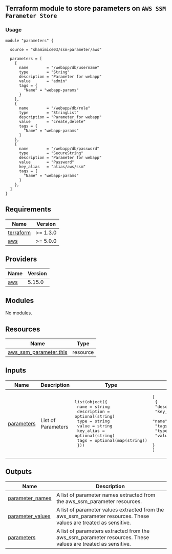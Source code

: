 ## Terraform module to store parameters on `AWS SSM Parameter Store`
### Usage

```hcl
module "parameters" {

  source = "shamimice03/ssm-parameter/aws"

  parameters = [
    {
      name        = "/webapp/db/username"
      type        = "String"
      description = "Parameter for webapp"
      value       = "admin"
      tags = {
        "Name" = "webapp-params"
      }
    },
    {
      name        = "/webapp/db/role"
      type        = "StringList"
      description = "Parameter for webapp"
      value       = "create,delete"
      tags = {
        "Name" = "webapp-params"
      }
    },
    {
      name        = "/webapp/db/password"
      type        = "SecureString"
      description = "Parameter for webapp"
      value       = "Password"
      key_alias   = "alias/aws/ssm"
      tags = {
        "Name" = "webapp-params"
      }
    },
  ]
}
```
<!-- BEGINNING OF PRE-COMMIT-TERRAFORM DOCS HOOK -->
## Requirements

| Name | Version |
|------|---------|
| <a name="requirement_terraform"></a> [terraform](#requirement\_terraform) | >= 1.3.0 |
| <a name="requirement_aws"></a> [aws](#requirement\_aws) | >= 5.0.0 |

## Providers

| Name | Version |
|------|---------|
| <a name="provider_aws"></a> [aws](#provider\_aws) | 5.15.0 |

## Modules

No modules.

## Resources

| Name | Type |
|------|------|
| [aws_ssm_parameter.this](https://registry.terraform.io/providers/hashicorp/aws/latest/docs/resources/ssm_parameter) | resource |

## Inputs

| Name | Description | Type | Default | Required |
|------|-------------|------|---------|:--------:|
| <a name="input_parameters"></a> [parameters](#input\_parameters) | List of Parameters | <pre>list(object({<br>    name        = string<br>    description = optional(string)<br>    type        = string<br>    value       = string<br>    key_alias   = optional(string)<br>    tags        = optional(map(string))<br>  }))</pre> | <pre>[<br>  {<br>    "description": null,<br>    "key_alias": null,<br>    "name": null,<br>    "tags": null,<br>    "type": null,<br>    "value": null<br>  }<br>]</pre> | no |

## Outputs

| Name | Description |
|------|-------------|
| <a name="output_parameter_names"></a> [parameter\_names](#output\_parameter\_names) | A list of parameter names extracted from the aws\_ssm\_parameter resources. |
| <a name="output_parameter_values"></a> [parameter\_values](#output\_parameter\_values) | A list of parameter values extracted from the aws\_ssm\_parameter resources. These values are treated as sensitive. |
| <a name="output_parameters"></a> [parameters](#output\_parameters) | A list of parameters extracted from the aws\_ssm\_parameter resources. These values are treated as sensitive. |
<!-- END OF PRE-COMMIT-TERRAFORM DOCS HOOK -->
